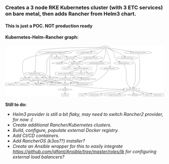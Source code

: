### Creates a 3 node RKE Kubernetes cluster (with 3 ETC services) on bare metal, then adds Rancher from Helm3 chart. ###

#### This is just a POC. NOT production ready ####

#### Kubernetes-Helm-Rancher graph: ####
![Kubernetes-Helm-Rancher_graph](images/kube-helm-rancher_graph.png)

**Still to do:**
- _Helm3 provider is still a bit flaky, may need to switch Rancher2 provider, for now :(_
- _Create additional Rancher/Kubernetes clusters._
- _Build, configure, populate external Docker registry._
- _Add CI/CD containers._
- _Add RancherOS (k3os??) installer?_
- _Create an Ansible wrapper for this to easily integrate https://github.com/jdfant/Ansible/tree/master/roles/lb for configuring external load balancers?_
